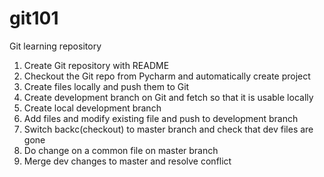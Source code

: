 # git101
Git learning repository


1. Create Git repository with README
2. Checkout the Git repo from Pycharm and automatically create project
3. Create files locally and push them to Git
4. Create development branch on Git and fetch so that it is usable locally
5. Create local development branch
6. Add files and modify existing file and push to development branch
7. Switch backc(checkout) to master branch and check that dev files are gone
8. Do change on a common file on master branch
9. Merge dev changes to master and resolve conflict
